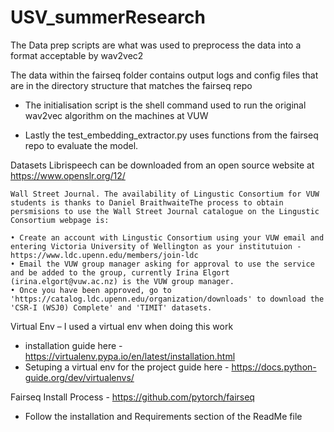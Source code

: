 # USV_summerResearch
The Data prep scripts are what was used to preprocess the data into a format acceptable by wav2vec2

The data within the fairseq folder contains output logs and config files that are in the directory structure that matches the fairseq repo

  - The initialisation script is the shell command used to run the original wav2vec algorithm on the machines at VUW

  - Lastly the test_embedding_extractor.py uses functions from the fairseq repo to evaluate the model. 

Datasets
	Librispeech can be downloaded from an open source website at https://www.openslr.org/12/

	Wall Street Journal. The availability of Lingustic Consortium for VUW students is thanks to Daniel BraithwaiteThe process to obtain persmisions to use the Wall Street Journal catalogue on the Lingustic Consortium webpage is:

    • Create an account with Lingustic Consortium using your VUW email and entering Victoria University of Wellington as your institutuion - https://www.ldc.upenn.edu/members/join-ldc
    • Email the VUW group manager asking for approval to use the service and be added to the group, currently Irina Elgort (irina.elgort@vuw.ac.nz) is the VUW group manager.
    • Once you have been approved, go to 'https://catalog.ldc.upenn.edu/organization/downloads' to download the 'CSR-I (WSJ0) Complete' and 'TIMIT' datasets.

Virtual Env – I used a virtual env when doing this work
   - installation guide here - https://virtualenv.pypa.io/en/latest/installation.html
   - Setuping a virtual env for the project guide here - https://docs.python-guide.org/dev/virtualenvs/

Fairseq Install Process - https://github.com/pytorch/fairseq
   - Follow the installation and Requirements section of the ReadMe file
